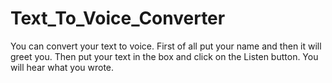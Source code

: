 # Text_To_Voice_Converter
You can convert your text to voice. First of all put your name and then it will greet you. Then put your text in the box and click on the Listen button. You will hear what you wrote. 

